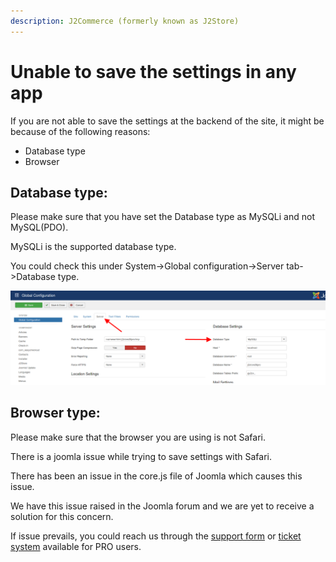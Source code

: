 ```yaml
---
description: J2Commerce (formerly known as J2Store)
---
```


# Unable to save the settings in any app

If you are not able to save the settings at the backend of the site, it might be because of the following reasons:

* Database type
* Browser

## Database type: <a href="#database-type" id="database-type"></a>

Please make sure that you have set the Database type as MySQLi and not MySQL(PDO).

MySQLi is the supported database type.

You could check this under System->Global configuration->Server tab->Database type.

![Database type in Joomla configuration](https://raw.githubusercontent.com/j2store/doc-images/master/frequently-asked-questions/not-able-to-save-settings/database-type.png)

## Browser type: <a href="#browser-type" id="browser-type"></a>

Please make sure that the browser you are using is not Safari.

There is a joomla issue while trying to save settings with Safari.

There has been an issue in the core.js file of Joomla which causes this issue.

We have this issue raised in the Joomla forum and we are yet to receive a solution for this concern.

If issue prevails, you could reach us through the [support form](https://www.j2store.org/support/support-request-form.html) or [ticket system](https://www.j2store.org/my-account/priority-ticket-system.html) available for PRO users.
